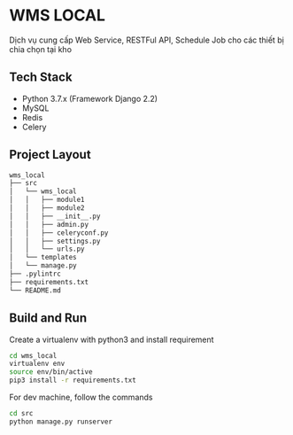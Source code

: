 # WMS LOCAL

Dịch vụ cung cấp Web Service, RESTFul API, Schedule Job cho các thiết bị chia chọn tại kho

## Tech Stack

* Python 3.7.x (Framework Django 2.2)
* MySQL
* Redis
* Celery


## Project Layout

```bash
wms_local
├── src
│   └── wms_local
│   │   ├── module1
│   │   ├── module2
│   │   ├── __init__.py
│   │   ├── admin.py
│   │   ├── celeryconf.py
│   │   ├── settings.py
│   │   └── urls.py
│   └── templates
│   └── manage.py
├── .pylintrc
├── requirements.txt
└── README.md
```

## Build and Run 

Create a virtualenv with python3 and install requirement

```bash
cd wms_local
virtualenv env
source env/bin/active
pip3 install -r requirements.txt
```


For dev machine, follow the commands

```bash
cd src
python manage.py runserver
```

